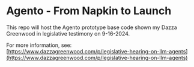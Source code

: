 # Agento - From Napkin to Launch

This repo will host the Agento prototype base code shown my Dazza Greenwood in legislative testimony on 9-16-2024.  

For more information, see: [https://www.dazzagreenwood.com/p/legislative-hearing-on-llm-agents](https://www.dazzagreenwood.com/p/legislative-hearing-on-llm-agents)

